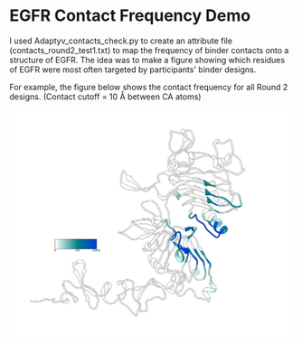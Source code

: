 # EGFR Contact Frequency Demo

I used Adaptyv_contacts_check.py to create an attribute file (contacts_round2_test1.txt) to map the frequency of binder contacts onto a structure of EGFR. The idea was to make a figure showing which residues of EGFR were most often targeted by participants' binder designs.

For example, the figure below shows the contact frequency for all Round 2 designs. (Contact cutoff = 10 Å between CA atoms)

<p align="center">
  <img src="./EGFR_Adaptyv_Round2_contact_frequency.png" alt="EGFR structure (from 724928537.DBZ6___A.pdb) colored by contact frequency" width="800px" align="middle"/>
</p>
